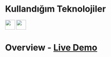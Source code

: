   # Kullandığım Teknolojiler
 <img src="https://upload.wikimedia.org/wikipedia/commons/thumb/4/47/React.svg/1200px-React.svg.png" width="32"> <img src="https://getbootstrap.com/docs/5.2/assets/brand/bootstrap-logo-shadow.png" width="32">


# Overview - <a href="https://raidenx-github.netlify.app">Live Demo</a>
